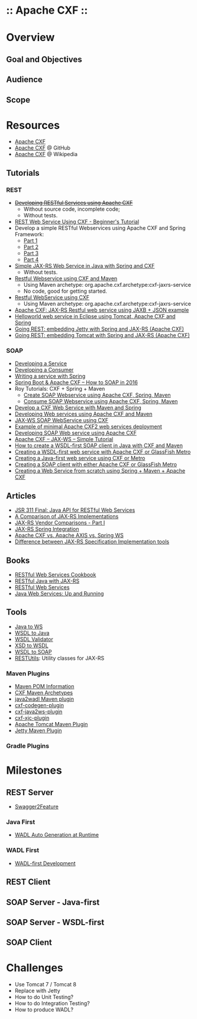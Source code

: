 :: Apache CXF ::
================

# Overview

## Goal and Objectives

## Audience

## Scope

# Resources

- [Apache CXF](http://cxf.apache.org/)
- [Apache CXF](https://github.com/apache/cxf) @ GitHub
- [Apache CXF](https://en.wikipedia.org/wiki/Apache_CXF) @ Wikipedia

## Tutorials

### REST

- ~~[Developing RESTful Services using Apache CXF](https://www.javacodegeeks.com/2013/07/developing-restful-services-using-apache-cxf.html)~~
    - Without source code, incomplete code;
    - Without tests.
- [REST Web Service Using CXF - Beginner's Tutorial](https://dzone.com/articles/rest-web-service-using-cxf)
- Develop a simple RESTful Webservices using Apache CXF and Spring Framework:
    - [Part 1](https://idodevjobs.wordpress.com/2014/08/30/develop-a-simple-restful-webservices-using-apache-cxf-and-spring-framework/)
    - [Part 2](https://idodevjobs.wordpress.com/2014/09/25/develop-a-simple-restful-webservices-using-apache-cxf-and-spring-framework-part-ii/)
    - [Part 3](https://idodevjobs.wordpress.com/2014/10/10/develop-a-simple-restful-webservices-using-apache-cxf-and-spring-framework-part-iii-exceptionerror-handling-using-exceptionmapper/)
    - [Part 4](https://idodevjobs.wordpress.com/2015/04/04/develop-a-simple-restful-webservices-using-apache-cxf-and-spring-framework-part-iv-jax-rs-beanparam-example)
- [Simple JAX-RS Web Service in Java with Spring and CXF](http://www.dreamsyssoft.com/blog/blog.php?/archives/7-Simple-REST-Web-Service-in-Java-with-Spring-and-CXF.html)
    - Without tests.
- [Restful Webservice using CXF and Maven](http://java-hub.blogspot.co.uk/2015/01/restful-webservice-using-cxf-and-maven.html)
    - Using Maven archetype: org.apache.cxf.archetype:cxf-jaxrs-service
    - No code, good for getting started.
- [Restful WebService using CXF](http://www.learninjava.com/pages/restful-webservice-using-cxf.php)
    - Using Maven archetype: org.apache.cxf.archetype:cxf-jaxrs-service
- [Apache CXF: JAX-RS Restful web service using JAXB + JSON example](http://www.benchresources.net/apache-cxf-jax-rs-restful-web-service-using-jaxb-json-example/)
- [Helloworld web service in Eclipse using Tomcat, Apache CXF and Spring](http://sandyiit.blogspot.co.uk/2012/03/helloworld-web-service-in-eclipse-using.html)
- [Going REST: embedding Jetty with Spring and JAX-RS (Apache CXF)](https://aredko.blogspot.co.uk/2013/01/going-rest-embedding-jetty-with-spring.html)
- [Going REST: embedding Tomcat with Spring and JAX-RS (Apache CXF)](https://aredko.blogspot.co.uk/2013/01/going-rest-embedding-tomcat-with-spring.html)

### SOAP

- [Developing a Service](http://cxf.apache.org/docs/developing-a-service.html)
- [Developing a Consumer](http://cxf.apache.org/docs/developing-a-consumer.html)
- [Writing a service with Spring](http://cxf.apache.org/docs/writing-a-service-with-spring.html)
- [Spring Boot & Apache CXF – How to SOAP in 2016](https://blog.codecentric.de/en/2016/02/spring-boot-apache-cxf/)
- Roy Tutorials: CXF + Spring + Maven
    - [Create SOAP Webservice using Apache CXF, Spring, Maven](http://www.roytuts.com/create-soap-webservice-using-apache-cxf-spring-maven/)
    - [Consume SOAP Webservice using Apache CXF, Spring, Maven](http://www.roytuts.com/consume-soap-webservice-using-apache-cxf-spring-maven/)
- [Develop a CXF Web Service with Maven and Spring](http://ekivanc.blogspot.co.uk/2012/01/develop-cxf-web-service-with-maven-and.html)
- [Developing Web services using Apache CXF and Maven](http://www.ctrl-alt-dev.nl/Articles/CXF-Maven/CXF-Maven.html)
- [JAX-WS SOAP WebService using CXF](http://www.learninjava.com/pages/jaxws-soap-webservice-using-cxf.php)
- [Example of minimal Apache CXF2 web services deployment](https://tpinet.wordpress.com/2013/02/01/example-of-minimal-apache-cxf2-web-services-deployment/)
- [Developing SOAP Web service using Apache CXF](https://www.javacodegeeks.com/2013/06/developing-soap-web-service-using-apache-cxf.html)
- [Apache CXF – JAX-WS – Simple Tutorial](https://alvinjayreyes.com/2013/05/05/apache-cxf-jax-ws-simple-tutorial/)
- [How to create a WSDL-first SOAP client in Java with CXF and Maven](http://www.logicsector.com/java/how-to-create-a-wsdl-first-soap-client-in-java-with-cxf-and-maven/)
- [Creating a WSDL-first web service with Apache CXF or GlassFish Metro](https://web-gmazza.rhcloud.com/blog/entry/web-service-tutorial)
- [Creating a Java-first web service using CXF or Metro](http://web-gmazza.rhcloud.com/blog/entry/java-first-web-service)
- [Creating a SOAP client with either Apache CXF or GlassFish Metro](http://web-gmazza.rhcloud.com/blog/entry/soap-client-tutorial)
- [Creating a Web Service from scratch using Spring + Maven + Apache CXF](https://aldavblog.wordpress.com/2015/01/22/creating-a-web-service-from-scratch-using-spring-maven-apache-cxf/)

## Articles

- [JSR 311 Final: Java API for RESTful Web Services](https://www.infoq.com/news/2008/09/jsr311-approved)
- [A Comparison of JAX-RS Implementations](https://www.infoq.com/news/2008/10/jaxrs-comparison)
- [JAX-RS Vendor Comparisons - Part I](http://www.jroller.com/Solomon/entry/jax_rs_vendor_comparisons_part)
- [JAX-RS Spring Integration](http://www.jroller.com/Solomon/entry/jax_rs_spring_integration)
- [Apache CXF vs. Apache AXIS vs. Spring WS](https://dzone.com/articles/apache-cxf-vs-apache-axis-vs)
- [Difference between JAX-RS Specification Implementation tools](http://nagesh625.blogspot.co.uk/2014/01/difference-between-jax-rs-specification.html)

## Books

- [RESTful Web Services Cookbook](http://shop.oreilly.com/product/9780596801694.do)
- [RESTful Java with JAX-RS](http://shop.oreilly.com/product/9780596158057.do)
- [RESTful Web Services](http://shop.oreilly.com/product/9780596529260.do)
- [Java Web Services: Up and Running](http://shop.oreilly.com/product/9780596521134.do)

## Tools

- [Java to WS](http://cxf.apache.org/docs/java-to-ws.html)
- [WSDL to Java](http://cxf.apache.org/docs/wsdl-to-java.html)
- [WSDL Validator](http://cxf.apache.org/docs/wsdlvalidator.html)
- [XSD to WSDL](http://cxf.apache.org/docs/xsd-to-wsdl.html)
- [WSDL to SOAP](http://cxf.apache.org/docs/wsdl-to-soap.html)
- [RESTUtils](https://github.com/taimos/RESTUtils): Utility classes for JAX-RS

### Maven Plugins

- [Maven POM Information](http://cxf.apache.org/docs/using-cxf-with-maven.html)
- [CXF Maven Archetypes](https://github.com/apache/cxf/tree/master/maven-plugins/archetypes)
- [java2wadl Maven plugin](http://cxf.apache.org/docs/jaxrs-services-description.html#JAXRSServicesDescription-java2wadlMavenplugin)
- [cxf-codegen-plugin](http://cxf.apache.org/docs/maven-cxf-codegen-plugin-wsdl-to-java.html)
- [cxf-java2ws-plugin](http://cxf.apache.org/docs/maven-java2ws-plugin.html)
- [cxf-xjc-plugin](http://cxf.apache.org/cxf-xjc-plugin.html)
- [Apache Tomcat Maven Plugin](http://tomcat.apache.org/maven-plugin.html)
- [Jetty Maven Plugin](https://www.eclipse.org/jetty/documentation/9.4.x/jetty-maven-plugin.html)

### Gradle Plugins

# Milestones

## REST Server

- [Swagger2Feature](http://cxf.apache.org/docs/swagger2feature.html)

### Java First

- [WADL Auto Generation at Runtime](http://cxf.apache.org/docs/jaxrs-services-description.html#JAXRSServicesDescription-WADLAutoGenerationatRuntime)

### WADL First

- [WADL-first Development](http://cxf.apache.org/docs/jaxrs-services-description.html#JAXRSServicesDescription-WADL-firstDevelopment)

## REST Client

## SOAP Server - Java-first

## SOAP Server - WSDL-first

## SOAP Client

# Challenges

- Use Tomcat 7 / Tomcat 8
- Replace with Jetty
- How to do Unit Testing?
- How to do Integration Testing?
- How to produce WADL?
